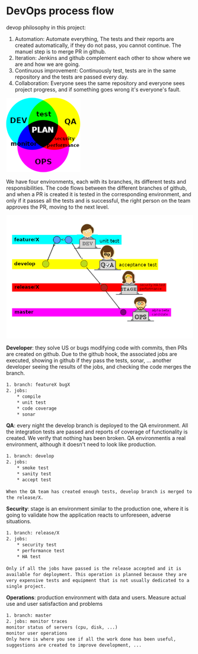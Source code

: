 # DevOps process flow 

devop philosophy in this project:

1. Automation: Automate everything, The tests and their reports are created automatically, if they do not pass, you cannot continue. The manuel step is to merge PR in github.
2. Iteration: Jenkins and github complement each other to show where we are and how we are going.
3. Continuous improvement: Continuously test, tests are in the same repository and the tests are passed every day. 
4. Collaboration: Everyone sees the same repository and everyone sees project progress, and if something goes wrong it's everyone's fault.

![devops_teams_test](/assets/images/circle_colors.png)

We have four environments, each with its branches, its different tests and responsibilities.
The code flows between the different branches of github, and when a PR is created it is tested in the corresponding environment, and only if it passes all the tests and is successful, the right person on the team approves the PR, moving to the next level.

![devops_environments](/assets/images/environments.png)

**Developer**: they solve US or bugs modifying code with commits, then PRs are created on github. Due to the github hook, the associated jobs are executed, showing in github if they pass the tests, sonar, ... another developer seeing the results of the jobs, and checking the code merges the branch.

    1. branch: featureX bugX
    2. jobs: 
        * compile
        * unit test
        * code coverage
        * sonar
 
**QA**: every night the develop branch is deployed to the QA environment. All the integration tests are passed and reports of coverage of functionality is created.
       We verify that nothing has been broken. QA environmentis a real environment, although it doesn't need to look like production.

    1. branch: develop
    2. jobs: 
        * smoke test
        * sanity test
        * accept test
        
    When the QA team has created enough tests, develop branch is merged to the release/X.


**Security**: stage is an environment similar to the production one, where it is going to validate how the application reacts to unforeseen, adverse situations.

    1. branch: release/X
    2. jobs:
        * security test
        * performance test
        * HA test

    Only if all the jobs have passed is the release accepted and it is available for deployment. This operation is planned because they are very expensive tests and equipment that is not usually dedicated to a single project.

**Operations**: production environment with data and users. Measure actual use and user satisfaction and problems
    
    1. branch: master
    2. jobs: monitor traces
    monitor status of servers (cpu, disk, ...)
    monitor user operations
    Only here is where you see if all the work done has been useful, suggestions are created to improve development, ...

